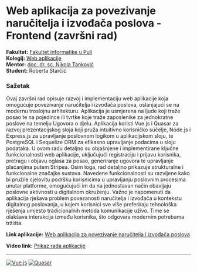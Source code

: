 # Web aplikacija za povezivanje naručitelja i izvođača poslova - Frontend (završni rad)
**Fakultet:** [Fakultet informatike u Puli](https://fipu.unipu.hr/)  
**Kolegij:** [Web aplikacije](https://fiputreca.notion.site/fiputreca/Web-aplikacije-7ba8350d498546a78812399024edac44)  
**Mentor:** [doc. dr. sc. Nikola Tanković](https://fiputreca.notion.site/fiputreca/Kontakt-stranica-875574d1b92248b1a8e90dae52cd29a9)  
**Student:** Roberta Starčić  

### Sažetak
Ovaj završni rad opisuje razvoj i implementaciju web aplikacije koja omogućuje povezivanje naručitelja i izvođača poslova, oslanjajući se na modernu troslojnu arhitekturu. Aplikacija je usmjerena na ljude koji traže posao te na pojedince ili tvrtke koje traže zaposlenike za jednokratne poslove na temelju Ugovora o djelu. Aplikacija koristi Vue.js i Quasar za razvoj prezentacijskog sloja koji pruža intuitivno korisničko sučelje, Node.js i Express.js za upravljanje poslovnom logikom u aplikacijskom sloju, te PostgreSQL i Sequelize ORM za efikasno upravljanje podacima u sloju podataka. U ovom radu detaljno su objašnjene i implementirane ključne funkcionalnosti web aplikacije, uključujući registraciju i prijavu korisnika, pretragu i objavu oglasa za posao, generiranje ugovora te upravljanje plaćanjima putem Stripea. Osim toga, rad detaljno prikazuje strukturalne i funkcionalne značajke sustava. Navedene funkcionalnosti su razvijene kako bi pružile cjelovitu podršku korisnicima u upravljanju poslovnim procesima unutar platforme, omogućujući im da na jednostavan način obavljaju poslovne aktivnosti u digitalnom okruženju. Važno je napomenuti da aplikacija rješava problem povezanosti naručitelja i izvođača u kontekstu digitalnog poslovanja, u kojem korisnici sve više preferiraju tehnološka rješenja umjesto tradicionalnih metoda komunikacije uživo. Time se olakšava interakcija između korisnika, što odgovara modernim potrebama tržišta.

 **Link aplikacije:** [Web aplikacija za povezivanje naručitelja i izvođača poslova](https://jobify-wwit.onrender.com/) 
 
 **Video link:** [Prikaz rada aplikacije](https://www.youtube.com/watch?v=rlglMYq5Whs)
___
[![Vue.js](https://img.shields.io/badge/Vue.js-4FC08D?style=flat-square&logo=vue.js&logoColor=white)](https://vuejs.org/) [![Quasar](https://img.shields.io/badge/Quasar-1976D2?style=flat-square&logo=quasar&logoColor=white)](https://quasar.dev/)
